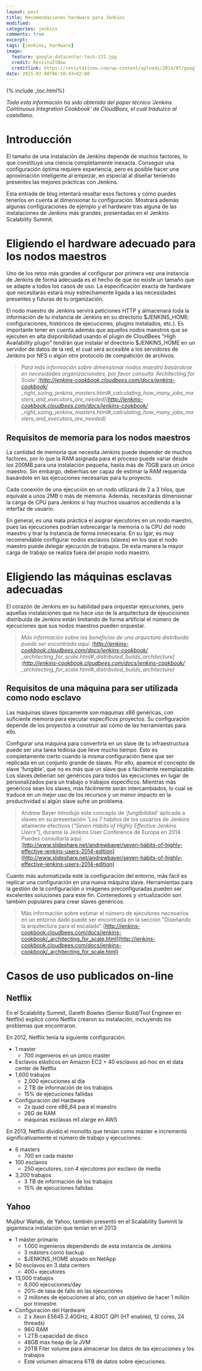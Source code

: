 ```yaml
---
layout: post
title: Recomendaciones hardware para Jenkins
modified:
categories: jenkins
comments: true
excerpt:
tags: [jenkins, hardware]
image:
  feature: google-datacenter-tech-131.jpg
  credit: RevistaItNow
  creditlink: https://revistaitnow.com/wp-content/uploads/2014/07/google-datacenter-tech-131.jpg
date: 2015-07-08T06:50:43+02:00
---
```


{% include _toc.html%}

*Toda esta información ha sido obtenida del paper técnico 'Jenkins Continuous Integration Cookbook' de CloudBees, el cual traduzco al castellano.*

# Introducción
El tamaño de una instalación de Jenkins depende de muchos factores, lo que constituye una ciencia completamente inexacta. Conseguir una configuración óptima requiere experiencia, pero es posible hacer una aproximación inteligente al empezar, en especial al diseñar teniendo presentes las mejores prácticas con Jenkins.

Esta entrada de blog intentará resaltar esos factores y cómo puedes tenerlos en cuenta al dimensionar tu configuración. Mostrará además algunas configuraciones de ejemplo y el hardware tras alguna de las instalaciones de Jenkins más grandes, presentadas en el Jenkins Scalability Summit.

# Eligiendo el hardware adecuado para los nodos maestros
Uno de los retos más grandes al configurar por primera vez una instancia de Jenkins de forma adecuada es el hecho de que no existe un tamaño que se adapte a todos los casos de uso. La especificación exacta de hardware que necesitarás estará muy estrechamente ligada a las necesidades presentes y futuras de tu organización.

El nodo maestro de Jenkins servirá peticiones HTTP y almacenará toda la información de tu instancia de Jenkins en su directorio $JENKINS_HOME: configuraciones, históricos de ejecuciones, plugins instalados, etc.). Es importante tener en cuenta además que aquellos nodos maestros que se ejecuten en alta disponibilidad usando el plugin de CloudBees "High Availability plugin" tendrán que instalar el directorio $JENKINS_HOME en un servidor de datos de la red, el cual será accesible a los servidores de Jenkins por NFS o algún otro protocolo de compatición de archivos.

> *Para más información sobre dimensionar nodos maestro basándose en  necesidades organizacionales, por favor consulta 'Architecting for Scale' [http://jenkins-cookbook.cloudbees.com/docs/jenkins-cookbook/
_right_sizing_jenkins_masters.html#_calculating_how_many_jobs_masters_and_executors_are_needed](http://jenkins-cookbook.cloudbees.com/docs/jenkins-cookbook/
_right_sizing_jenkins_masters.html#_calculating_how_many_jobs_masters_and_executors_are_needed)*

## Requisitos de memoria para los nodos maestros
La cantidad de memoria que necesita Jenkins puede depender de muchos factores, por lo que la RAM asignada para el proceso puede variar desde los 200MB para una instalación pequeña, hasta más de 70GB para un único maestro. Sin embargo, deberñias ser capaz de estimar la RAM requerida basándote en las ejecuciones necesarias para tu proyecto.

Cada conexión de una ejecución en un nodo utilizará de 2 a 3 hilos, que equivale a unos 2MB o más de memoria. Además, necesitarás dimensionar la carga de CPU para Jenkins si hay muchos usuarios accediendo a la interfaz de usuario.

En general, es una mala práctica el asignar ejecutores en un nodo maestro, pues las ejecuciones podrían sobrecargar la memoria o la CPU del nodo maestro y tirar la instancia de forma innecesaria. En su lgar, es muy recomendable configurar nodos esclavos (slaves) en los que el nodo maestro puede delegar ejecución de trabajos. De esta manera la mayor carga de trabajo se realiza fuera del propio nodo maestro.

# Eligiendo las máquinas esclavas adecuadas
El corazón de Jenkins en su habilidad para orquestar ejecuciones, pero aquellas instalaciones que no hace uso de la arquitectura de ejeuciciones distribuida de Jenkins están limitando de forma artificial el número de ejecuciones que sus nodos maestros pueden orquestar.

> *Más información sobre los beneficios de una arquictura distribuida puede ser encontrada aquí: [http://jenkins-cookbook.cloudbees.com/docs/jenkins-cookbook/
_architecting_for_scale.html#_distributed_builds_architecture](http://jenkins-cookbook.cloudbees.com/docs/jenkins-cookbook/
_architecting_for_scale.html#_distributed_builds_architecture)*

## Requisitos de una máquina para ser utilizada como nodo esclavo

Las máquinas slaves típicamente son máquinas x86 genéricas, con suficiente memoria para ejecutar específicos proyectos. Su configuración depende de los proyectos a construir así como de las herramientas para ello.

Configurar una máquina para convertirla en un slave de tu infraestructura puede ser una tarea tediosa que lleve mucho tiempo. Esto es completamente cierto cuando la misma configuración tiene que ser replicada en un conjunto grande de slaves. Por ello, aparece el concepto de slave 'fungible', que no es más que un slave que s fácilmente reemplazable. Los slaves deberían ser genéricos para todos las ejecuciones en lugar de personalizados para un trabajo o trabajos específicos. Mientras más genéricos sean los slaves, más fácilmente serán intercambiados, lo cual se traduce en un mejor uso de los recursos y un menor impacto en la productividad si algún slave sufre un problema.

> Andrew Bayer introdujo este concepto de *'fungibilidad'* aplicada a slaves en su presentación 'Los 7 hábitos de los usuarios de Jenkins altamente efectivos (*“Seven Habits of Highly
Effective Jenkins Users”*), durante la Jenkins User Conference de Europa en 2014. Puedes consultarla aquí: [http://www.slideshare.net/andrewbayer/seven-habits-of-highly-effective-jenkins-users-2014-edition](http://www.slideshare.net/andrewbayer/seven-habits-of-highly-effective-jenkins-users-2014-edition)

Cuanto más automatizada esté la configuración del entorno, más fácil es replicar una configuración en una nueva máquina slave. Herramientas para la gestión de la configuración o imágenes preconfiguradas pueden ser excelentes soluciones para este fin. Contenedores y virtualización son también populares para crear slaves genéricos.

> Más información sobre estimar el número de ejecutores necesarios en un entorno dado puede ser encontrada en la sección "Diseñando la arquitectura para el escalado" [http://jenkins-cookbook.cloudbees.com/docs/jenkins-cookbook/_architecting_for_scale.html](http://jenkins-cookbook.cloudbees.com/docs/jenkins-cookbook/_architecting_for_scale.html)

# Casos de uso publicados on-line

## Netflix
En el Scalability Summit, Gareth Bowles (Senior Build/Tool Engineer en Netflix) explicó cómo Netflix crearon su instalación, incluyendo los problemas que encontraron.

En 2012, Netflix tenía la siguiente configuración:

- 1 master
  - 700 ingenieros en un único master
- Esclavos elásticos en Amazon EC2 + 40 esclavos ad-hoc en el data center de Netflix
- 1,600 trabajos
  - 2,000 ejecuciones al día
  - 2 TB de información de los trabajos
  - 15% de ejecuciones fallidas
- Configuración del Hardware
  - 2x quad core x86_64 para el maestro
  - 26G de RAM
  - máquinas esclavas m1.xlarge en AWS

En 2013, Netflix dividió el monolíto que tenían como máster e incrementó significativamente el número de trabajo y ejecuciones:

- 6 masters
  - 700 en cada máster
- 100 esclavos
  - 250 ejecutores, con 4 ejecutores por esclavo de media
- 3,200 trabajos
  - 3 TB de información de los trabajos
  - 15% de ejecuciones fallidas

## Yahoo
Mujibur Wahab, de Yahoo, también presentó en el Scalability Summit la gigantesca instalación que tenían en el 2013:

- 1 máster primario
  - 1.000 ingenieros dependiendo de esta instancia de Jenkins
  - 3 másters como backup
  - $JENKINS_HOME alojado en NetApp
- 50 esclavos en 3 data centers
  - 400+ ejecutores
- 13,000 trabajos
  - 8,000 ejecuciones/day
  - 20% de tasa de fallo en las ejecuciones
  - 2 millones de ejecuciones al año, con un objetivo de hacer 1 millón por trimestre.
- Configuración del Hardware
  - 2 x Xeon E5645 2.40GHz, 4.80GT QPI (HT enabled, 12 cores, 24 threads)
  - 96G RAM
  - 1.2TB capacidad de disco
  - 48GB max heap de la JVM
  - 20TB Filer volume para almacenar los datos de las ejecuciones y los trabajos
  - Este volumen almacena 6TB de datos sobre ejecuciones.
